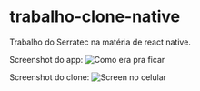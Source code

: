 # trabalho-clone-native

Trabalho do Serratec na matéria de react native.

Screenshot do app:
![Como era pra ficar](https://user-images.githubusercontent.com/103470533/202522799-dfffb3e1-b607-4595-a310-457b7ec96307.jpg)

Screenshot do clone:
![Screen no celular](https://user-images.githubusercontent.com/103470533/202531210-50a1fd35-5374-48b0-ab12-65e4ab6ffb9c.jpg)

